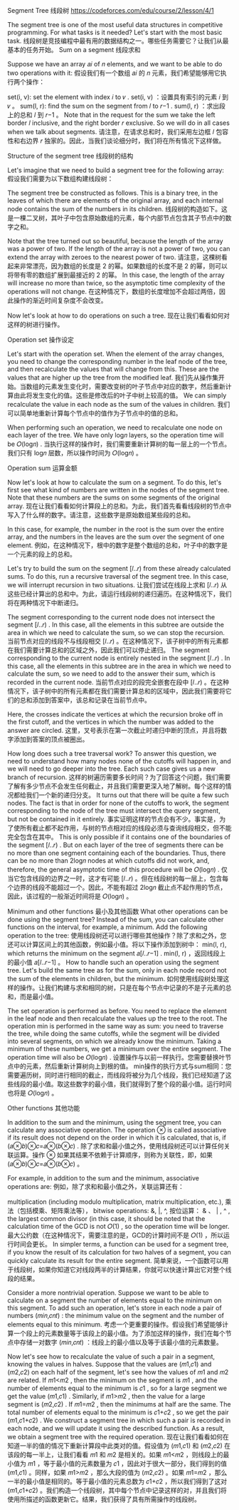 Segment Tree  线段树
https://codeforces.com/edu/course/2/lesson/4/1


The segment tree is one of the most useful data structures in competitive programming. For what tasks is it needed? Let's start with the most basic task.
线段树是竞技编程中最有用的数据结构之一。哪些任务需要它？让我们从最基本的任务开始。
Sum on a segment  线段求和

Suppose we have an array 𝑎𝑖
 of 𝑛
 elements, and we want to be able to do two operations with it:
假设我们有一个数组 𝑎𝑖
 的 𝑛
 元素，我们希望能够用它执行两个操作：

set(i, v): set the element with index 𝑖
 to 𝑣
.
set(i, v) ：设置具有索引的元素 𝑖
 到 𝑣
 。
sum(l, r): find the sum on the segment from 𝑙
 to 𝑟−1
.
sum(l, r) ：求出段上的总和 𝑙
 到 𝑟−1
 。
Note that in the request for the sum we take the left border 𝑙
 inclusive, and the right border 𝑟
 exclusive. So we will do in all cases when we talk about segments.
请注意，在请求总和时，我们采用左边框 𝑙
 包容性和右边界 𝑟
 独家的。因此，当我们谈论细分时，我们将在所有情况下这样做。

Structure of the segment tree
线段树的结构

Let's imagine that we need to build a segment tree for the following array:
假设我们需要为以下数组构建线段树：


The segment tree be constructed as follows. This is a binary tree, in the leaves of which there are elements of the original array, and each internal node contains the sum of the numbers in its children.
线段树的构造如下。这是一棵二叉树，其叶子中包含原始数组的元素，每个内部节点包含其子节点中的数字之和。


Note that the tree turned out so beautiful, because the length of the array was a power of two. If the length of the array is not a power of two, you can extend the array with zeroes to the nearest power of two.
请注意，这棵树看起来非常漂亮，因为数组的长度是 2 的幂。如果数组的长度不是 2 的幂，则可以将带有零的数组扩展到最接近的 2 的幂。
In this case, the length of the array will increase no more than twice, so the asymptotic time complexity of the operations will not change.
在这种情况下，数组的长度增加不会超过两倍，因此操作的渐近时间复杂度不会改变。

Now let's look at how to do operations on such a tree.
现在让我们看看如何对这样的树进行操作。

Operation set  操作设定

Let's start with the operation set. When the element of the array changes, you need to change the corresponding number in the leaf node of the tree, and then recalculate the values ​​that will change from this. These are the values ​​that are higher up the tree from the modified leaf.
我们先从操作集开始。当数组的元素发生变化时，需要改变树的叶子节点中对应的数字，然后重新计算由此将发生变化的值。这些是修改后的叶子中树上较高的值。
We can simply recalculate the value in each node as the sum of the values ​​in children.
我们可以简单地重新计算每个节点中的值作为子节点中的值的总和。


When performing such an operation, we need to recalculate one node on each layer of the tree. We have only log𝑛
 layers, so the operation time will be 𝑂(log𝑛)
.
当执行这样的操作时，我们需要重新计算树的每一层上的一个节点。我们只有 log𝑛
 层数，所以操作时间为 𝑂(log𝑛)
 。

Operation sum  运算金额

Now let's look at how to calculate the sum on a segment. To do this, let's first see what kind of numbers are written in the nodes of the segment tree. Note that these numbers are the sums on some segments of the original array.
现在让我们看看如何计算段上的总和。为此，我们首先看看线段树的节点中写入了什么样的数字。请注意，这些数字是原始数组某些段的总和。


In this case, for example, the number in the root is the sum over the entire array, and the numbers in the leaves are the sum over the segment of one element.
例如，在这种情况下，根中的数字是整个数组的总和，叶子中的数字是一个元素的段上的总和。

Let's try to build the sum on the segment [𝑙..𝑟)
 from these already calculated sums. To do this, run a recursive traversal of the segment tree. In this case, we will interrupt recursion in two situations.
让我们尝试在线段上求和 [𝑙..𝑟)
 从这些已经计算出的总和中。为此，请运行线段树的递归遍历。在这种情况下，我们将在两种情况下中断递归。

The segment corresponding to the current node does not intersect the segment [𝑙..𝑟)
. In this case, all the elements in this subtree are outside the area in which we need to calculate the sum, so we can stop the recursion.
当前节点对应的线段不与线段相交 [𝑙..𝑟)
 。在这种情况下，该子树中的所有元素都在我们需要计算总和的区域之外，因此我们可以停止递归。
The segment corresponding to the current node is entirely nested in the segment [𝑙..𝑟)
. In this case, all the elements in this subtree are in the area in which we need to calculate the sum, so we need to add to the answer their sum, which is recorded in the current node.
当前节点对应的段完全嵌套在段中 [𝑙..𝑟)
 。在这种情况下，该子树中的所有元素都在我们需要计算总和的区域中，因此我们需要将它们的总和添加到答案中，该总和记录在当前节点中。

Here, the crosses indicate the vertices at which the recursion broke off in the first cutoff, and the vertices in which the number was added to the answer are circled.
这里，叉号表示在第一次截止时递归中断的顶点，并且将数字添加到答案的顶点被圈出。

How long does such a tree traversal work? To answer this question, we need to understand how many nodes none of the cutoffs will happen in, and we will need to go deeper into the tree. Each such case gives us a new branch of recursion.
这样的树遍历需要多长时间？为了回答这个问题，我们需要了解有多少节点不会发生任何截止，并且我们需要更深入地了解树。每个这样的情况都给我们一个新的递归分支。
It turns out that there will be quite a few such nodes. The fact is that in order for none of the cutoffs to work, the segment corresponding to the node of the tree must intersect the query segment, but not be contained in it entirely.
事实证明这样的节点会有不少。事实是，为了使所有截止都不起作用，与树的节点相对应的线段必须与查询线段相交，但不能完全包含在其中。
This is only possible if it contains one of the boundaries of the segment [𝑙..𝑟)
. But on each layer of the tree of segments there can be no more than one segment containing each of the boundaries. Thus, there can be no more than 2log𝑛
 nodes at which cutoffs did not work, and, therefore, the general asymptotic time of this procedure will be 𝑂(log𝑛)
.
仅当它包含线段的边界之一时，这才有可能 [𝑙..𝑟)
 。但在线段树的每一层上，包含每个边界的线段不能超过一个。因此，不能有超过 2log𝑛
 截止点不起作用的节点，因此，该过程的一般渐近时间将是 𝑂(log𝑛)
 。

Minimum and other functions
最小及其他函数
What other operations can be done using the segment tree? Instead of the sum, you can calculate other functions on the interval, for example, a minimum. Add the following operation to the tree:
使用线段树还可以进行哪些其他操作？除了求和之外，您还可以计算区间上的其他函数，例如最小值。将以下操作添加到树中：
min(l, r), which returns the minimum on the segment 𝑎[𝑙..𝑟−1]
.
min(l, r) ，返回线段上的最小值 𝑎[𝑙..𝑟−1]
 。
How to handle such an operation using the segment tree. Let's build the same tree as for the sum, only in each node record not the sum of the elements in children, but the minimum.
如何使用线段树处理这样的操作。让我们构建与求和相同的树，只是在每个节点中记录的不是子元素的总和，而是最小值。


The set operation is performed as before. You need to replace the element in the leaf node and then recalculate the values ​​up the tree to the root. The operation min is performed in the same way as sum: you need to traverse the tree, while doing the same cutoffs, while the segment will be divided into several segments, on which we already know the minimum. Taking a minimum of these numbers, we get a minimum over the entire segment. The operation time will also be 𝑂(log𝑛)
.
设置操作与以前一样执行。您需要替换叶节点中的元素，然后重新计算树向上到根的值。 min操作的执行方式与sum相同：您需要遍历树，同时进行相同的截止，而线段将被分为几个线段，我们已经知道了这些线段的最小值。取这些数字的最小值，我们就得到了整个段的最小值。运行时间也将是 𝑂(log𝑛)
 。

Other functions  其他功能

In addition to the sum and the minimum, using the segment tree, you can calculate any associative operation. The operation ⊗
 is called associative if its result does not depend on the order in which it is calculated, that is, if (𝑎⊗𝑏)⊗𝑐=𝑎⊗(𝑏⊗𝑐)
.
除了求和和最小值之外，使用线段树还可以计算任何关联运算。操作 ⊗
 如果其结果不依赖于计算顺序，则称为关联性，即，如果 (𝑎⊗𝑏)⊗𝑐=𝑎⊗(𝑏⊗𝑐)
 。

For example, in addition to the sum and the minimum, associative operations are:
例如，除了求和和最小值之外，关联运算还有：

multiplication (including modulo multiplication, matrix multiplication, etc.),
乘法（包括模乘、矩阵乘法等），
bitwise operations: &, |, ^,
按位运算： & 、 | , ^ ,
the largest common divisor (in this case, it should be noted that the calculation time of the GCD is not 𝑂(1)
, so the operation time will be longer.
最大公约数（在这种情况下，需要注意的是，GCD的计算时间不是 𝑂(1)
 ，所以运行时间会更长。
In simpler terms, a function can be used for a segment tree, if you know the result of its calculation for two halves of a segment, you can quickly calculate its result for the entire segment.
简单来说，一个函数可以用于线段树，如果你知道它对线段两半的计算结果，你就可以快速计算出它对整个线段的结果。

Consider a more nontrivial operation. Suppose we want to be able to calculate on a segment the number of elements equal to the minimum on this segment. To add such an operation, let's store in each node a pair of numbers (𝑚𝑖𝑛,𝑐𝑛𝑡)
: the minimum value on the segment and the number of elements equal to this minimum.
考虑一个更重要的操作。假设我们希望能够计算一个段上的元素数量等于该段上的最小值。为了添加这样的操作，我们在每个节点中存储一对数字 (𝑚𝑖𝑛,𝑐𝑛𝑡)
 ：线段上的最小值以及等于该最小值的元素数量。

Now let's see how to recalculate the value of such a pair in a segment, knowing the values ​​in halves. Suppose that the values ​​are (𝑚1,𝑐1)
 and (𝑚2,𝑐2)
 on each half of the segment, let's see how the values ​​of 𝑚1
 and 𝑚2
 are related. If 𝑚1<𝑚2
, then the minimum on the segment is 𝑚1
, and the number of elements equal to the minimum is 𝑐1
, so for a large segment we get the value (𝑚1,𝑐1)
. Similarly, if 𝑚1>𝑚2
, then the value for a large segment is (𝑚2,𝑐2)
. If 𝑚1=𝑚2
, then the minimums at half are the same. The total number of elements equal to the minimum is 𝑐1+𝑐2
, so we get the pair (𝑚1,𝑐1+𝑐2)
. We construct a segment tree in which such a pair is recorded in each node, and we will update it using the described function. As a result, we obtain a segment tree with the required operation.
现在让我们看看如何在知道一半的值的情况下重新计算段中此类对的值。假设值为 (𝑚1,𝑐1)
 和 (𝑚2,𝑐2)
 在该段的每一半上，让我们看看 𝑚1
 和 𝑚2
 是相关的。如果 𝑚1<𝑚2
 ，则线段上的最小值为 𝑚1
 ，等于最小值的元素数量为 𝑐1
 ，因此对于很大一部分，我们得到的值 (𝑚1,𝑐1)
 。同样，如果 𝑚1>𝑚2
 ，那么大段的值为 (𝑚2,𝑐2)
 。如果 𝑚1=𝑚2
 ，那么一半的最小值是相同的。等于最小值的元素总数为 𝑐1+𝑐2
 ，所以我们得到了这对 (𝑚1,𝑐1+𝑐2)
 。我们构造一个线段树，其中每个节点中记录这样的对，并且我们将使用所描述的函数更新它。结果，我们获得了具有所需操作的线段树。